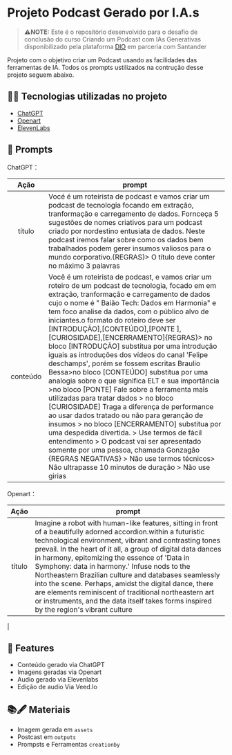 
# Projeto Podcast Gerado por I.A.s


 >⚠️**NOTE:** Este é o repositório desenvolvido para o desafio de conclusão do curso Criando um Podcast com IAs Generativas disponibilizado pela plataforma  [DIO](https://dio.me) em parceria com Santander

Projeto com o objetivo criar um Podcast usando as facilidades das ferramentas de IA. Todos os prompts ustilizados na contrução desse projeto seguem abaixo.


## 👩‍💻 Tecnologias utilizadas no projeto

- [ChatGPT](https://chat.openai.com/) 
- [Openart](https://openart.ai/create)
- [ElevenLabs](https://elevenlabs.io/app/speech-synthesis)

## 💢 Prompts


ChatGPT：

|   Ação   | prompt                                                                                                                                                                                                                                                                         |
| :------: | ------------------------------------------------------------------------------------------------------------------------------------------------------------------------------------------------------------------------------------------------------------------------------ |
|  título  | Vocé é um roteirista de podcast e vamos criar um podcast de tecnologia focando em extração, tranformação e carregamento de dados. Fornceça 5 sugestões de nomes criativos para um podcast criado por nordestino entusiata de dados. Neste podcast iremos falar sobre como os dados bem trabalhados podem gerer insumos valiosos para o mundo corporativo.{REGRAS}> O título deve conter no máximo 3 palavras|
| conteúdo | Você é um roteirista de podcast, e vamos criar um  roteiro de um podcast de tecnologia, focado em em extração, tranformação e carregamento de dados cujo o nome é " Baião Tech: Dados em Harmonia" e tem foco analise da dados,  com o público alvo de iniciantes.o formato do roteiro deve ser [INTRODUÇÃO],[CONTEÚDO],[PONTE ],[CURIOSIDADE],[ENCERRAMENTO]{REGRAS}> no bloco [INTRODUÇÃO] substitua por uma introdução iguais as introduções dos vídeos do canal 'Felipe deschamps', porém se fossem escritas Braulio Bessa>no bloco [CONTEÚDO] substitua por uma analogia sobre o que significa ELT e sua importância >no bloco [PONTE] Fale sobre a ferramenta mais  utilizadas para tratar dados > no bloco [CURIOSIDADE] Traga a diferença de performance ao usar dados tratado ou não para geranção de insumos > no bloco [ENCERRAMENTO] substitua por uma despedida divertida. > Use termos de fácil entendimento > O podcast vai ser apresentado somente por uma pessoa, chamada Gonzagão {REGRAS NEGATIVAS} > Não use termos técnicos> Não ultrapasse 10 minutos de duração > Não use girias |


Openart：

|  Ação  | prompt                                                                                 |
| :----: | -------------------------------------------------------------------------------------- |
| título | Imagine a robot with human-like features, sitting in front of a beautifully adorned accordion.within a futuristic technological environment, vibrant and contrasting tones prevail. In the heart of it all, a group of digital data dances in harmony, epitomizing the essence of 'Data in Symphony: data in harmony.' Infuse nods to the Northeastern Brazilian culture and databases seamlessly into the scene. Perhaps, amidst the digital dance, there are elements reminiscent of traditional northeastern art or instruments, and the data itself takes forms inspired by the region's vibrant culture





 |

## 📢 Features

- Conteúdo gerado via ChatGPT
- Imagens geradas via Openart
- Audio gerado via Elevenlabs
- Edição de audio Via Veed.Io

## 📚🖋️ Materiais

- Imagem gerada em `assets`
- Postcast em `outputs`
- Prompsts e Ferramentas `creationby`
